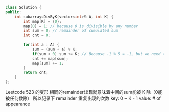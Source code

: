 ```cpp
class Solution {
public:
    int subarraysDivByK(vector<int>& A, int K) {
        int map[K] = {0};
        map[0] = 1; // because 0 is divisible by any number
        int sum = 0; // remainder of cumulated sum
        int cnt = 0;
        
        for(int a : A) {
            sum = (sum + a) % K;
            if(sum < 0) sum += K; // Because -1 % 5 = -1, but we need the positive mod 4
            cnt += map[sum];
            map[sum] += 1;
        }
        return cnt;
    }
};
```

Leetcode 523 的变形
相同的remainder出现就意味着中间的sum能被 K 除（0能被任何数除）
所以记录下 remainder 重复出现的次数
key: 0 ~ K - 1
value: # of appearance